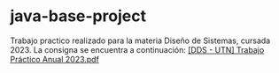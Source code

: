 # java-base-project

Trabajo practico realizado para la materia Diseño de Sistemas, cursada 2023. La consigna se encuentra a continuación: [[DDS - UTN] Trabajo Práctico Anual 2023.pdf](https://github.com/ChabelaLamas/Projects_UTN/files/14069557/DDS.-.UTN.Trabajo.Practico.Anual.2023.pdf)
